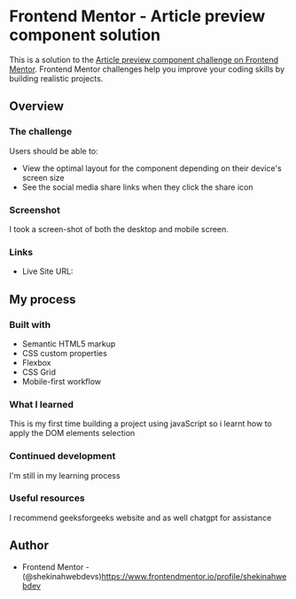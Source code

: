 # Frontend Mentor - Article preview component solution

This is a solution to the [Article preview component challenge on Frontend Mentor](https://www.frontendmentor.io/challenges/article-preview-component-dYBN_pYFT). Frontend Mentor challenges help you improve your coding skills by building realistic projects.

## Overview

### The challenge

Users should be able to:

- View the optimal layout for the component depending on their device's screen size
- See the social media share links when they click the share icon

### Screenshot

I took a screen-shot of both the desktop and mobile screen.

### Links

- Live Site URL:

## My process

### Built with

- Semantic HTML5 markup
- CSS custom properties
- Flexbox
- CSS Grid
- Mobile-first workflow

### What I learned

This is my first time building a project using javaScript so i learnt how to apply the DOM elements selection

### Continued development

I'm still in my learning process

### Useful resources

I recommend geeksforgeeks website and as well chatgpt for assistance

## Author

- Frontend Mentor - (@shekinahwebdevs)https://www.frontendmentor.io/profile/shekinahwebdev
